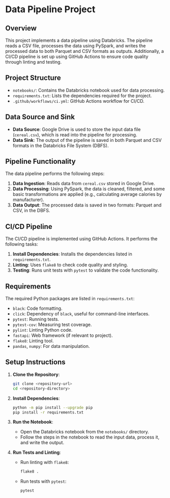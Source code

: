 # Data Pipeline Project

## Overview
This project implements a data pipeline using Databricks. The pipeline reads a CSV file, processes the data using PySpark, and writes the processed data to both Parquet and CSV formats as outputs. Additionally, a CI/CD pipeline is set up using GitHub Actions to ensure code quality through linting and testing.

## Project Structure
- `notebooks/`: Contains the Databricks notebook used for data processing.
- `requirements.txt`: Lists the dependencies required for the project.
- `.github/workflows/ci.yml`: GitHub Actions workflow for CI/CD.

## Data Source and Sink
- **Data Source**: Google Drive is used to store the input data file (`cereal.csv`), which is read into the pipeline for processing.
- **Data Sink**: The output of the pipeline is saved in both Parquet and CSV formats in the Databricks File System (DBFS).

## Pipeline Functionality
The data pipeline performs the following steps:
1. **Data Ingestion**: Reads data from `cereal.csv` stored in Google Drive.
2. **Data Processing**: Using PySpark, the data is cleaned, filtered, and some basic transformations are applied (e.g., calculating average calories by manufacturer).
3. **Data Output**: The processed data is saved in two formats: Parquet and CSV, in the DBFS.

## CI/CD Pipeline
The CI/CD pipeline is implemented using GitHub Actions. It performs the following tasks:
1. **Install Dependencies**: Installs the dependencies listed in `requirements.txt`.
2. **Linting**: Uses `flake8` to check code quality and styling.
3. **Testing**: Runs unit tests with `pytest` to validate the code functionality.

## Requirements
The required Python packages are listed in `requirements.txt`:
- `black`: Code formatting.
- `click`: Dependency of `black`, useful for command-line interfaces.
- `pytest`: Running tests.
- `pytest-cov`: Measuring test coverage.
- `pylint`: Linting Python code.
- `fastapi`: Web framework (if relevant to project).
- `flake8`: Linting tool.
- `pandas`, `numpy`: For data manipulation.

## Setup Instructions
1. **Clone the Repository**:
   ```sh
   git clone <repository-url>
   cd <repository-directory>
   ```

2. **Install Dependencies**:
   ```sh
   python -m pip install --upgrade pip
   pip install -r requirements.txt
   ```

3. **Run the Notebook**:
   - Open the Databricks notebook from the `notebooks/` directory.
   - Follow the steps in the notebook to read the input data, process it, and write the output.

4. **Run Tests and Linting**:
   - Run linting with `flake8`:
     ```sh
     flake8 .
     ```
   - Run tests with `pytest`:
     ```sh
     pytest
     ```
